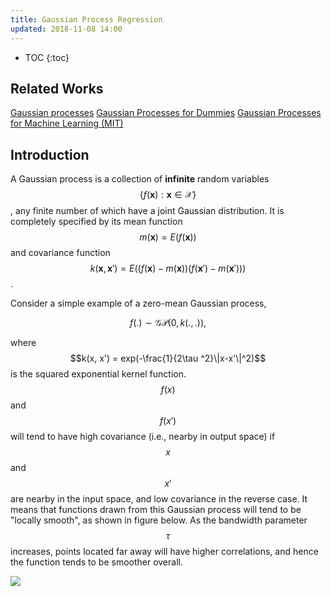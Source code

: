 ```yaml
---
title: Gaussian Process Regression
updated: 2018-11-08 14:00
---
```



* TOC
{:toc}

## Related Works

[Gaussian processes](http://cs229.stanford.edu/section/cs229-gaussian_processes.pdf)
[Gaussian Processes for Dummies](http://katbailey.github.io/post/gaussian-processes-for-dummies/)
[Gaussian Processes for Machine Learning (MIT)](http://www.gaussianprocess.org/gpml/chapters/RW2.pdf)

## Introduction

A Gaussian process is a collection of **infinite** random variables $$\{f(\mathbf{x}): \mathbf{x} \in \mathcal{X} \}$$, any finite number of which have a joint Gaussian distribution. It is completely specified by its mean function $$m(\mathbf{x}) = E(f(\mathbf{x}))$$ and covariance function $$k(\mathbf{x}, \mathbf{x}') = E( (f(\mathbf{x})-m(\mathbf{x}))(f(\mathbf{x}')-m(\mathbf{x}')) )$$.

Consider a simple example of a zero-mean Gaussian process,

$$f(.) \sim \mathcal{GP}(0, k(.,.)),$$

where $$k(x, x') = exp(-\frac{1}{2\tau ^2}\|x-x'\|^2)$$ is the squared exponential kernel function. $$f(x)$$ and $$f(x')$$ will tend to have high covariance (i.e., nearby in output space) if $$x$$ and $$x'$$ are nearby in the input space, and low covariance in the reverse case. It means that functions drawn from this Gaussian process will tend to be "locally smooth", as shown in figure below. As the bandwidth parameter $$\tau$$ increases, points located far away will have higher correlations, and hence the function tends to be smoother overall.

![]({{site.baseurl}}/images/gaussian_process.png)
